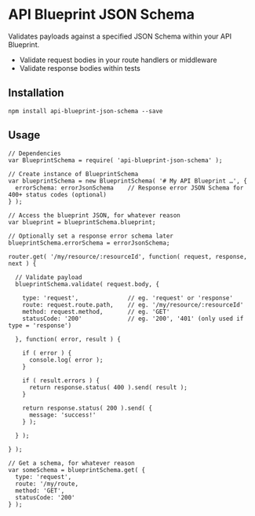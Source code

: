 # API Blueprint JSON Schema

Validates payloads against a specified JSON Schema within your API Blueprint.

* Validate request bodies in your route handlers or middleware
* Validate response bodies within tests

## Installation

    npm install api-blueprint-json-schema --save

## Usage

    // Dependencies
    var BlueprintSchema = require( 'api-blueprint-json-schema' );

    // Create instance of BlueprintSchema
    var blueprintSchema = new BlueprintSchema( '# My API Blueprint …', {
      errorSchema: errorJsonSchema    // Response error JSON Schema for 400+ status codes (optional)
    } );

    // Access the blueprint JSON, for whatever reason
    var blueprint = blueprintSchema.blueprint;

    // Optionally set a response error schema later
    blueprintSchema.errorSchema = errorJsonSchema;

    router.get( '/my/resource/:resourceId', function( request, response, next ) {

      // Validate payload
      blueprintSchema.validate( request.body, {

        type: 'request',              // eg. 'request' or 'response'
        route: request.route.path,    // eg. '/my/resource/:resourceId'
        method: request.method,       // eg. 'GET'
        statusCode: '200'             // eg. '200', '401' (only used if type = 'response')

      }, function( error, result ) {

        if ( error ) {
          console.log( error );
        }

        if ( result.errors ) {
          return response.status( 400 ).send( result );
        }

        return response.status( 200 ).send( {
          message: 'success!'
        } );

      } );

    } );

    // Get a schema, for whatever reason
    var someSchema = blueprintSchema.get( {
      type: 'request',
      route: '/my/route,
      method: 'GET',
      statusCode: '200'
    } );

